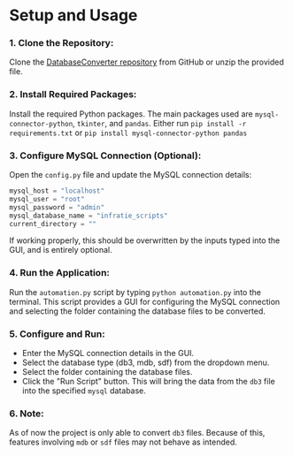 # Setup and Usage

### 1. **Clone the Repository:**  
Clone the [DatabaseConverter repository](https://github.com/YorkeF/DatabaseConverter) from GitHub or unzip the provided file.

### 2. **Install Required Packages:**  
Install the required Python packages. The main packages used are `mysql-connector-python`, `tkinter`, and `pandas`.
Either run `pip install -r requirements.txt` or `pip install mysql-connector-python pandas`

### 3. **Configure MySQL Connection (Optional):**  
Open the `config.py` file and update the MySQL connection details:
   ```python
mysql_host = "localhost"
mysql_user = "root"
mysql_password = "admin"
mysql_database_name = "infratie_scripts"
current_directory = ""
   ```
If working properly, this should be overwritten by the inputs typed into the GUI, and is entirely optional.

### 4. **Run the Application:**
Run the `automation.py` script by typing `python automation.py` into the terminal. This script provides a GUI for configuring the MySQL connection and selecting the folder containing the database files to be converted.

### 5. **Configure and Run:**
- Enter the MySQL connection details in the GUI. 
- Select the database type (db3, mdb, sdf) from the dropdown menu.
- Select the folder containing the database files.
- Click the "Run Script" button. This will bring the data from the `db3` file into the specified `mysql` database.

### 6. **Note:**
As of now the project is only able to convert `db3` files. Because of this, features involving `mdb` or `sdf` files may not behave as intended.